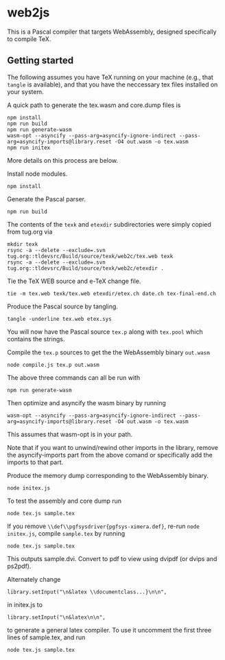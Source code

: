 # web2js

This is a Pascal compiler that targets WebAssembly, designed specifically to compile TeX.

## Getting started

The following assumes you have TeX running on your machine (e.g., that `tangle` is available),
and that you have the neccessary tex files installed on your system.

A quick path to generate the tex.wasm and core.dump files is
```
npm install
npm run build
npm run generate-wasm
wasm-opt --asyncify --pass-arg=asyncify-ignore-indirect --pass-arg=asyncify-imports@library.reset -O4 out.wasm -o tex.wasm
npm run initex
```

More details on this process are below.

Install node modules.
```
npm install
```

Generate the Pascal parser.
```
npm run build
```

The contents of the `texk` and `etexdir` subdirectories were simply copied from tug.org via
```
mkdir texk
rsync -a --delete --exclude=.svn tug.org::tldevsrc/Build/source/texk/web2c/tex.web texk
rsync -a --delete --exclude=.svn tug.org::tldevsrc/Build/source/texk/web2c/etexdir .
```

Tie the TeX WEB source and e-TeX change file.
```
tie -m tex.web texk/tex.web etexdir/etex.ch date.ch tex-final-end.ch
```
Produce the Pascal source by tangling.
```
tangle -underline tex.web etex.sys
```
You will now have the Pascal source `tex.p` along with `tex.pool` which contains the strings.

Compile the `tex.p` sources to get the the WebAssembly binary `out.wasm`
```
node compile.js tex.p out.wasm
```

The above three commands can all be run with
```
npm run generate-wasm
```

Then optimize and asyncify the wasm binary by running
```
wasm-opt --asyncify --pass-arg=asyncify-ignore-indirect --pass-arg=asyncify-imports@library.reset -O4 out.wasm -o tex.wasm
```
This assumes that wasm-opt is in your path.

Note that if you want to unwind/rewind other imports in the library, remove
the asyncify-imports part from the above comand or specifically add the
imports to that part.

Produce the memory dump corresponding to the WebAssembly binary.
```
node initex.js
```

To test the assembly and core dump run
```
node tex.js sample.tex
```

If you remove `\\def\\pgfsysdriver{pgfsys-ximera.def}`, re-run `node initex.js`, compile `sample.tex` by running
```
node tex.js sample.tex
```
This outputs sample.dvi.  Convert to pdf to view using dvipdf (or dvips and ps2pdf).

Alternately change
```
library.setInput("\n&latex \\documentclass...}\n\n",
```
in initex.js to
```
library.setInput("\n&latex\n\n",
```
to generate a general latex compiler.  To use it uncomment the first three lines of sample.tex, and run
```
node tex.js sample.tex
```
